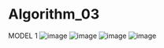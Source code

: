 # Algorithm_03

MODEL 1
![image](https://user-images.githubusercontent.com/23257558/83617812-975f4e00-a5c4-11ea-83f4-8cc27d2d010c.png)
![image](https://user-images.githubusercontent.com/23257558/83617955-c5dd2900-a5c4-11ea-9af9-1a99b5cb992c.png)
![image](https://user-images.githubusercontent.com/23257558/83618026-dab9bc80-a5c4-11ea-9592-5146d72015a5.png)
![image](https://user-images.githubusercontent.com/23257558/83618058-e5745180-a5c4-11ea-87e7-155f595b86cc.png)
